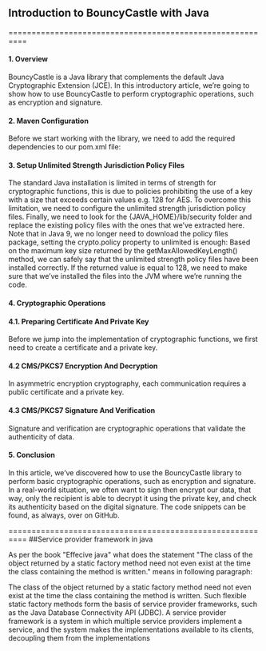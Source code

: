 ## Introduction to BouncyCastle with Java
==========================================================

#### 1. Overview
BouncyCastle is a Java library that complements the default Java Cryptographic Extension (JCE).
In this introductory article, we’re going to show how to use BouncyCastle to perform cryptographic operations, such as encryption and signature.

#### 2. Maven Configuration
Before we start working with the library, we need to add the required dependencies to our pom.xml file:

#### 3. Setup Unlimited Strength Jurisdiction Policy Files
The standard Java installation is limited in terms of strength for cryptographic functions, this is due to policies prohibiting the use of a key with a size that exceeds certain values e.g. 128 for AES.
To overcome this limitation, we need to configure the unlimited strength jurisdiction policy files.
Finally, we need to look for the {JAVA_HOME}/lib/security folder and replace the existing policy files with the ones that we’ve extracted here.
Note that in Java 9, we no longer need to download the policy files package, setting the crypto.policy property to unlimited is enough:
Based on the maximum key size returned by the getMaxAllowedKeyLength() method, we can safely say that the unlimited strength policy files have been installed correctly.
If the returned value is equal to 128, we need to make sure that we’ve installed the files into the JVM where we’re running the code.

#### 4. Cryptographic Operations

#### 4.1. Preparing Certificate And Private Key
Before we jump into the implementation of cryptographic functions, we first need to create a certificate and a private key.

#### 4.2 CMS/PKCS7 Encryption And Decryption
In asymmetric encryption cryptography, each communication requires a public certificate and a private key.

#### 4.3 CMS/PKCS7 Signature And Verification
Signature and verification are cryptographic operations that validate the authenticity of data.

#### 5. Conclusion
In this article, we’ve discovered how to use the BouncyCastle library to perform basic cryptographic operations, such as encryption and signature.
In a real-world situation, we often want to sign then encrypt our data, that way, only the recipient is able to decrypt it using the private key, and check its authenticity based on the digital signature.
The code snippets can be found, as always, over on GitHub.

==========================================================
##Service provider framework in java

As per the book "Effecive java" what does the statement "The class of the object returned by a static factory method need not even exist at the time the class containing the method is written." means in following paragraph:

The class of the object returned by a static factory method need not even exist at the time the class containing the method is written. Such flexible static factory methods form the basis of service provider frameworks, such as the Java Database Connectivity API (JDBC). A service provider framework is a system in which multiple service providers implement a service, and the system makes the implementations available to its clients, decoupling them from the implementations
